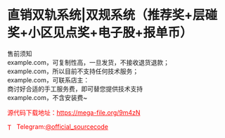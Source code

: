 # 直销双轨系统|双规系统（推荐奖+层碰奖+小区见点奖+电子股+报单币）

售前须知<br>example.com，可复制性高，一旦发货，不接收退货退款；<br>example.com，所以目前不支持任何技术服务；<br>example.com，可联系店主：<br>商讨好合适的手工服务费，即可替您提供技术支持<br>example.com，不含安装费~<br>


<p style="color: red;">源代码下载地址：<a href="https://mega-file.org/9m4zN" style="color: red;">https://mega-file.org/9m4zN</a></p><p style="color: red;"><img src="https://cdn-icons-png.flaticon.com/512/2111/2111646.png" alt="Telegram Icon" style="width: 16px; vertical-align: middle; margin-right: 5px;">Telegram:<a href="https://t.me/official_sourcecode" style="color: red;">@official_sourcecode</a></p>